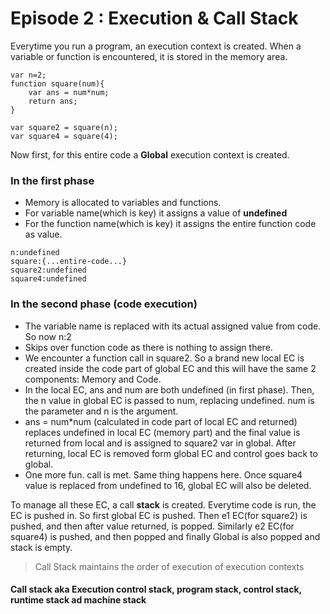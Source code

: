 # Episode 2 : Execution & Call Stack

Everytime you run a program, an execution context is created.
When a variable or function is encountered, it is stored in the memory area. 

```
var n=2;
function square(num){
    var ans = num*num;
    return ans;
}

var square2 = square(n);
var square4 = square(4);

```
Now first, for this entire code a <strong>Global</strong> execution context is created.

### In the first phase
- Memory is allocated to variables and functions.
- For variable name(which is key) it assigns a value of <strong>undefined</strong>
- For the function name(which is key) it assigns the entire function code as value.

```
n:undefined 
square:{...entire-code...}
square2:undefined 
square4:undefined

```

### In the second phase (code execution)
- The variable name is replaced with its actual assigned value from code. So now n:2 
- Skips over function code as there is nothing to assign there. 
- We encounter a function call in square2. So a brand new local EC is created inside the code part of global EC and this will have the same 2 components: Memory and Code. 
- In the local EC, ans and num are both undefined (in first phase). Then, the n value in global EC is passed to num, replacing undefined. num is the parameter and n is the argument. 
- ans = num*num (calculated in code part of local EC and returned) replaces undefined in local EC (memory part) and the final value is returned from local and is assigned to square2 var in global. 
  After returning, local EC is removed form global EC and control goes back to global.
- One more fun. call is met. Same thing happens here. 
Once square4 value is replaced from undefined to 16, global EC will also be deleted. 

To manage all these EC, a call **stack** is created. Everytime code is run, the EC is pushed in. So first global EC is pushed. Then e1 EC(for square2) is pushed, and then after
value returned, is popped. Similarly e2 EC(for square4) is pushed, and then popped and finally Global is also popped and stack is empty. 

> Call Stack maintains the order of execution of execution contexts
#### Call stack aka Execution control stack, program stack, control stack, runtime stack ad machine stack





